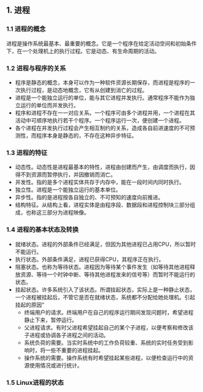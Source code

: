## 1. 进程
### 1.1 进程的概念
进程是操作系统最基本、最重要的概念。它是一个程序在给定活动空间和初始条件下，在一个处理机上的执行过程。它是动态、有生命周期的活动。

### 1.2 进程与程序的关系
-	程序是静态的概念，本身可以作为一种软件资源长期保存，而进程是程序的一次执行过程，是动态地概念，它有从创建到消亡的过程。
-	进程是一个能独立运行的单位，能与其它进程并发执行。通常程序不能作为独立运行的单位而并发执行。
-	程序和进程不存在一一对应关系。一个程序可由多个进程并用，一个进程在其活动中可顺序地执行若干个程序。一个程序运行一次，便创建一个进程。
-	各个进程在并发执行过程会产生相互制约的关系，造成各自前进速度的不可预测性，而程序本身是静态的，不存在这种异步特征。

### 1.3 进程的特征
-	动态性。动态性是进程最基本的特性，进程由创建而产生，由调度而执行，因得不到资源而暂停执行，并因撤销而消亡。
-	并发性。指的是多个进程实体共存于内存中，能在一段时间内同时执行。
-	独立性。进程是一个能独立运行的基本单位。
-	异步性。指的是进程按各自独立的、不可预知的速度向前推进。
-	结构特征。从结构上看，进程实体是由程序段、数据段和进程控制块三部分组成，也称这三部分为进程映像。

### 1.4 进程的基本状态及转换
-	就绪状态。进程的外部条件已经满足，但因为其他进程已占用CPU，所以暂时不能运行。
-	执行状态。外部条件满足，进程已获得CPU，其程序正在执行。
-	阻塞状态。也称为等待状态。进程因为等待某个事件发生（如等待其他进程释放资源、等待一个时钟中断、等待其他进程发来的信号等）而暂时不能运行的状态。
-	挂起状态。许多系统引入了该状态。所谓挂起状态，实际上是一种静止状态，一个进程被挂起后，不管它是否在就绪状态，系统都不分配给她处理机。引起挂起的原因“
	-	终端用户的请求。终端用户在自己的程序运行期间发现问题时，希望进程静止下来，暂停运行。
	-	父进程请求。有时父进程希望挂起自己的某个子进程，以便考察和修改该子进程或协调各子进程之间的活动。
	-	系统负荷的需要。当实时系统中的工作负荷较重、系统的实时任务受到影响时，将一些不重要的进程挂起。
	-	操作系统的需要。操作系统有时希望挂起某些进程，以便检查运行中的资源使用情况或进行统计。

### 1.5 Linux进程的状态
 